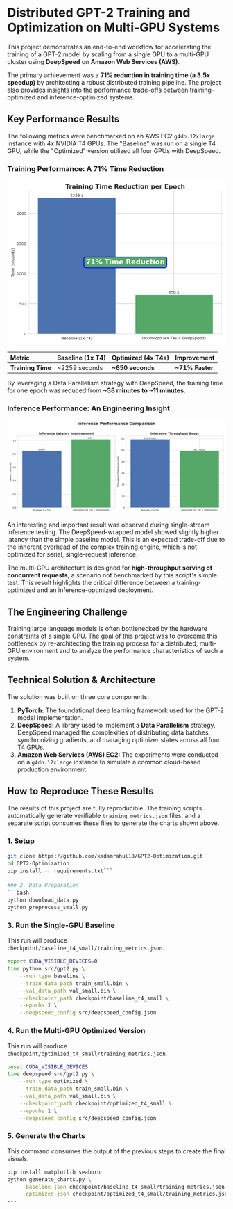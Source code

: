 # Distributed GPT-2 Training and Optimization on Multi-GPU Systems

This project demonstrates an end-to-end workflow for accelerating the training of a GPT-2 model by scaling from a single GPU to a multi-GPU cluster using **DeepSpeed** on **Amazon Web Services (AWS)**.

The primary achievement was a **71% reduction in training time (a 3.5x speedup)** by architecting a robust distributed training pipeline. The project also provides insights into the performance trade-offs between training-optimized and inference-optimized systems.

## Key Performance Results

The following metrics were benchmarked on an AWS EC2 `g4dn.12xlarge` instance with 4x NVIDIA T4 GPUs. The "Baseline" was run on a single T4 GPU, while the "Optimized" version utilized all four GPUs with DeepSpeed.

### Training Performance: A 71% Time Reduction

![Training Time Comparison](docs/training_time_comparison.png)

| Metric | Baseline (1x T4) | Optimized (4x T4s) | Improvement |
| :--- | :--- | :--- | :--- |
| **Training Time** | ~2259 seconds | **~650 seconds** | **~71% Faster** |

By leveraging a Data Parallelism strategy with DeepSpeed, the training time for one epoch was reduced from **~38 minutes to ~11 minutes**.

### Inference Performance: An Engineering Insight

![Inference Performance Comparison](docs/inference_performance_comparison.png)

An interesting and important result was observed during single-stream inference testing. The DeepSpeed-wrapped model showed slightly higher latency than the simple baseline model. This is an expected trade-off due to the inherent overhead of the complex training engine, which is not optimized for serial, single-request inference.

The multi-GPU architecture is designed for **high-throughput serving of concurrent requests**, a scenario not benchmarked by this script's simple test. This result highlights the critical difference between a training-optimized and an inference-optimized deployment.

## The Engineering Challenge

Training large language models is often bottlenecked by the hardware constraints of a single GPU. The goal of this project was to overcome this bottleneck by re-architecting the training process for a distributed, multi-GPU environment and to analyze the performance characteristics of such a system.

## Technical Solution & Architecture

The solution was built on three core components:

1.  **PyTorch:** The foundational deep learning framework used for the GPT-2 model implementation.
2.  **DeepSpeed:** A library used to implement a **Data Parallelism** strategy. DeepSpeed managed the complexities of distributing data batches, synchronizing gradients, and managing optimizer states across all four T4 GPUs.
3.  **Amazon Web Services (AWS) EC2:** The experiments were conducted on a `g4dn.12xlarge` instance to simulate a common cloud-based production environment.

## How to Reproduce These Results

The results of this project are fully reproducible. The training scripts automatically generate verifiable `training_metrics.json` files, and a separate script consumes these files to generate the charts shown above.

### 1. Setup
```bash
git clone https://github.com/kadamrahul18/GPT2-Optimization.git
cd GPT2-Optimization
pip install -r requirements.txt```

### 2. Data Preparation
```bash
python download_data.py
python preprocess_small.py
```

### 3. Run the Single-GPU Baseline
This run will produce `checkpoint/baseline_t4_small/training_metrics.json`.
```bash
export CUDA_VISIBLE_DEVICES=0
time python src/gpt2.py \
    --run_type baseline \
    --train_data_path train_small.bin \
    --val_data_path val_small.bin \
    --checkpoint_path checkpoint/baseline_t4_small \
    --epochs 1 \
    --deepspeed_config src/deepspeed_config.json
```

### 4. Run the Multi-GPU Optimized Version
This run will produce `checkpoint/optimized_t4_small/training_metrics.json`.
```bash
unset CUDA_VISIBLE_DEVICES
time deepspeed src/gpt2.py \
    --run_type optimized \
    --train_data_path train_small.bin \
    --val_data_path val_small.bin \
    --checkpoint_path checkpoint/optimized_t4_small \
    --epochs 1 \
    --deepspeed_config src/deepspeed_config.json
```

### 5. Generate the Charts
This command consumes the output of the previous steps to create the final visuals.
```bash
pip install matplotlib seaborn
python generate_charts.py \
    --baseline-json checkpoint/baseline_t4_small/training_metrics.json \
    --optimized-json checkpoint/optimized_t4_small/training_metrics.json```
---
